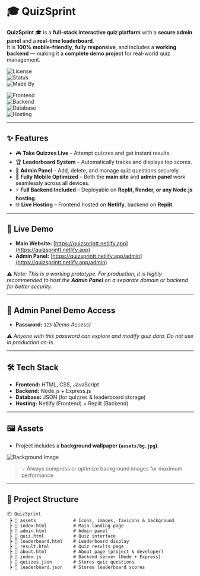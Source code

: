 # 🎓 QuizSprint  

**QuizSprint** 🎓 is a **full-stack interactive quiz platform** with a **secure admin panel** and a **real-time leaderboard**.  
It is **100% mobile-friendly**, **fully responsive**, and includes a **working backend** — making it a **complete demo project** for real-world quiz management.  

![License](https://img.shields.io/badge/license-MIT-green)  
![Status](https://img.shields.io/badge/status-Prototype-yellow)  
![Made By](https://img.shields.io/badge/made%20by-Sanket%20Padhyal-blue)  

![Frontend](https://img.shields.io/badge/Frontend-HTML%20%7C%20CSS%20%7C%20JavaScript-orange)  
![Backend](https://img.shields.io/badge/Backend-Node.js%20%2B%20Express.js-brightgreen)  
![Database](https://img.shields.io/badge/Database-JSON-lightgrey)  
![Hosting](https://img.shields.io/badge/Hosting-Netlify%20%7C%20Replit-purple)  

---

## ✨ Features  

- 🎮 **Take Quizzes Live** – Attempt quizzes and get instant results.  
- 🏆 **Leaderboard System** – Automatically tracks and displays top scores.  
- 🔐 **Admin Panel** – Add, delete, and manage quiz questions securely.  
- 📱 **Fully Mobile Optimized** – Both the **main site** and **admin panel** work seamlessly across all devices.  
- ⚡ **Full Backend Included** – Deployable on **Replit, Render, or any Node.js hosting**.  
- 🌐 **Live Hosting** – Frontend hosted on **Netlify**, backend on **Replit**.  

---

## 🚀 Live Demo  

- **Main Website:** [https://quizsprintt.netlify.app](https://quizsprintt.netlify.app)  
- **Admin Panel:** [https://quizsprintt.netlify.app/admin](https://quizsprintt.netlify.app/admin)  

⚠️ *Note: This is a working prototype. For production, it is highly recommended to host the **Admin Panel** on a separate domain or backend for better security.*  

---

## 🔑 Admin Panel Demo Access  

- **Password:** `123` *(Demo Access)*  

⚠️ *Anyone with this password can explore and modify quiz data. Do not use in production as-is.*  

---

## 🛠 Tech Stack  

- **Frontend:** HTML, CSS, JavaScript  
- **Backend:** Node.js + Express.js  
- **Database:** JSON (for quizzes & leaderboard storage)  
- **Hosting:** Netlify (Frontend) + Replit (Backend)  

---

## 🖼️ Assets  

- Project includes a **background wallpaper (`assets/bg.jpg`)**.  

![Background Image](assets/bg.jpg)  

> 💡 Always compress or optimize background images for maximum performance.  

---

## 📂 Project Structure  

```plaintext
📦 QuizSprint
 ┣ 📂 assets              # Icons, images, favicons & background
 ┣ 📜 index.html          # Main landing page
 ┣ 📜 admin.html          # Admin panel
 ┣ 📜 quiz.html           # Quiz interface
 ┣ 📜 leaderboard.html    # Leaderboard display
 ┣ 📜 result.html         # Quiz results page
 ┣ 📜 about.html          # About page (project & developer)
 ┣ 📜 index.js            # Backend server (Node + Express)
 ┣ 📜 quizzes.json        # Stores quiz questions
 ┣ 📜 leaderboard.json    # Stores leaderboard scores
